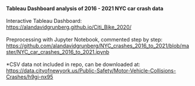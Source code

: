 <b>Tableau Dashboard analysis of 2016 - 2021 NYC car crash data</b><br>
<br>
Interactive Tableau Dashboard: <br>
https://alandavidgrunberg.github.io/Citi_Bike_2020/ <br>
<br>
Preprocessing with Jupyter Notebook, commented step by step: <br>
https://github.com/alandavidgrunberg/NYC_crashes_2016_to_2021/blob/master/NYC_car_crashes_2016_to_2021.ipynb <br>
<br>
*CSV data not included in repo, can be downloaded at: https://data.cityofnewyork.us/Public-Safety/Motor-Vehicle-Collisions-Crashes/h9gi-nx95
